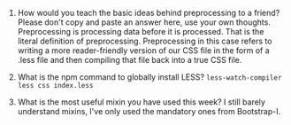 1. How would you teach the basic ideas behind preprocessing to a friend? Please don't copy and paste an answer here, use your own thoughts.
  Preprocessing is processing data before it is processed. That is the literal definition of preprocessing.
  Preprocessing in this case refers to writing a more reader-friendly version of our CSS file in the form of
  a .less file and then compiling that file back into a true CSS file.

2. What is the npm command to globally install LESS?
   `less-watch-compiler less css index.less`

3. What is the most useful mixin you have used this week?
   I still barely understand mixins, I've only used the mandatory ones from Bootstrap-I.

   